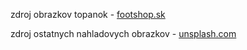 
zdroj obrazkov topanok - [footshop.sk](https://www.footshop.sk/sk/)

zdroj ostatnych nahladovych obrazkov - [unsplash.com](https://unsplash.com/)